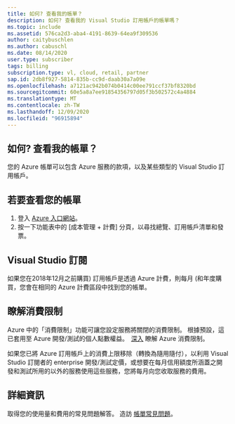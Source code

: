 ```yaml
---
title: 如何? 查看我的帳單？
description: 如何? 查看我的 Visual Studio 訂用帳戶的帳單嗎？
ms.topic: include
ms.assetid: 576ca2d3-aba4-4191-8639-64ea9f309536
author: caitybuschlen
ms.author: cabuschl
ms.date: 08/14/2020
user.type: subscriber
tags: billing
subscription.type: vl, cloud, retail, partner
sap.id: 2db8f927-5814-835b-cc9d-daab30a7a09e
ms.openlocfilehash: a7121ac942b074b0414c00ee791ccf37bf8320bd
ms.sourcegitcommit: 60e5a8a7ee91854356797d05f3b502572c4a4884
ms.translationtype: MT
ms.contentlocale: zh-TW
ms.lasthandoff: 12/09/2020
ms.locfileid: "96915894"
---
```

## <a name="how-do-i-view-my-bill"></a>如何? 查看我的帳單？

您的 Azure 帳單可以包含 Azure 服務的款項，以及某些類型的 Visual Studio 訂用帳戶。

## <a name="to-view-your-bill"></a>若要查看您的帳單
1. 登入 [Azure 入口網站](https://portal.azure.com)。  
2. 按一下功能表中的 [成本管理 + 計費] 分頁，以尋找總覽、訂用帳戶清單和發票。  

## <a name="visual-studio-subscriptions"></a>Visual Studio 訂閱 

如果您在2018年12月之前購買) 訂用帳戶是透過 Azure 計費，則每月 (和年度購買，您會在相同的 Azure 計費區段中找到您的帳單。  

## <a name="understanding-spending-limit"></a>瞭解消費限制 
Azure 中的「消費限制」功能可讓您設定服務將關閉的消費限制。 根據預設，這已套用至 Azure 開發/測試的個人點數權益。  [深入](https://docs.microsoft.com/azure/cost-management-billing/manage/spending-limit) 瞭解 Azure 消費限制。 

如果您已將 Azure 訂用帳戶上的消費上限移除（轉換為隨用隨付），以利用 Visual Studio 訂閱者的 enterprise 開發/測試定價，或想要在每月信用額度所涵蓋之開發和測試所用的以外的服務使用這些服務，您將每月向您收取服務的費用。  

## <a name="more-information"></a>詳細資訊 
取得您的使用量和費用的常見問題解答。 造訪 [帳單常見問題](https://docs.microsoft.com/azure/cost-management-billing/manage/getting-started)。 
